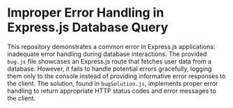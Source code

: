 # Improper Error Handling in Express.js Database Query

This repository demonstrates a common error in Express.js applications: inadequate error handling during database interactions.  The provided `bug.js` file showcases an Express.js route that fetches user data from a database. However, it fails to handle potential errors gracefully, logging them only to the console instead of providing informative error responses to the client.  The solution, found in `bugSolution.js`, implements proper error handling to return appropriate HTTP status codes and error messages to the client.